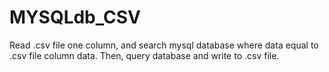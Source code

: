 MYSQLdb_CSV
===========

Read .csv file one column, and search mysql database where data equal to .csv file column data. Then, query database and write to .csv file.
